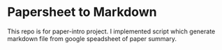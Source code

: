 # Papersheet to Markdown
This repo is for paper-intro project. I implemented script which generate markdown file from google speadsheet of paper summary.